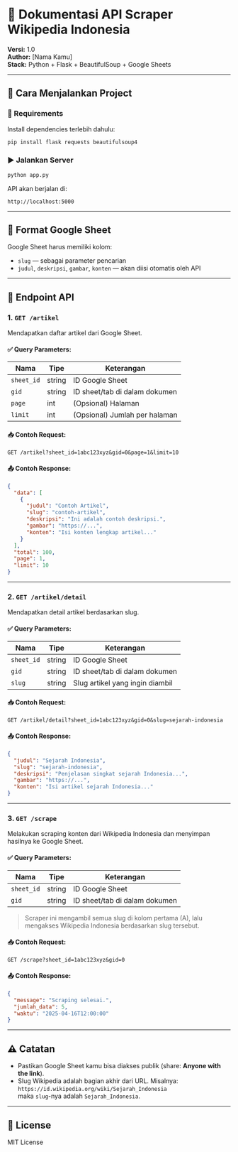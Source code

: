 # 📘 Dokumentasi API Scraper Wikipedia Indonesia

**Versi:** 1.0  
**Author:** [Nama Kamu]  
**Stack:** Python + Flask + BeautifulSoup + Google Sheets

---

## 🚀 Cara Menjalankan Project

### 🔧 Requirements

Install dependencies terlebih dahulu:

```bash
pip install flask requests beautifulsoup4
```

### ▶️ Jalankan Server

```bash
python app.py
```

API akan berjalan di:
```
http://localhost:5000
```

---

## 📂 Format Google Sheet

Google Sheet harus memiliki kolom:
- `slug` — sebagai parameter pencarian
- `judul`, `deskripsi`, `gambar`, `konten` — akan diisi otomatis oleh API

---

## 📡 Endpoint API

### 1. `GET /artikel`

Mendapatkan daftar artikel dari Google Sheet.

#### ✅ Query Parameters:

| Nama       | Tipe   | Keterangan                       |
|------------|--------|----------------------------------|
| `sheet_id` | string | ID Google Sheet                  |
| `gid`      | string | ID sheet/tab di dalam dokumen    |
| `page`     | int    | (Opsional) Halaman               |
| `limit`    | int    | (Opsional) Jumlah per halaman    |

#### 📥 Contoh Request:

```
GET /artikel?sheet_id=1abc123xyz&gid=0&page=1&limit=10
```

#### 📤 Contoh Response:

```json
{
  "data": [
    {
      "judul": "Contoh Artikel",
      "slug": "contoh-artikel",
      "deskripsi": "Ini adalah contoh deskripsi.",
      "gambar": "https://...",
      "konten": "Isi konten lengkap artikel..."
    }
  ],
  "total": 100,
  "page": 1,
  "limit": 10
}
```

---

### 2. `GET /artikel/detail`

Mendapatkan detail artikel berdasarkan slug.

#### ✅ Query Parameters:

| Nama       | Tipe   | Keterangan                         |
|------------|--------|------------------------------------|
| `sheet_id` | string | ID Google Sheet                    |
| `gid`      | string | ID sheet/tab di dalam dokumen      |
| `slug`     | string | Slug artikel yang ingin diambil    |

#### 📥 Contoh Request:

```
GET /artikel/detail?sheet_id=1abc123xyz&gid=0&slug=sejarah-indonesia
```

#### 📤 Contoh Response:

```json
{
  "judul": "Sejarah Indonesia",
  "slug": "sejarah-indonesia",
  "deskripsi": "Penjelasan singkat sejarah Indonesia...",
  "gambar": "https://...",
  "konten": "Isi artikel sejarah Indonesia..."
}
```

---

### 3. `GET /scrape`

Melakukan scraping konten dari Wikipedia Indonesia dan menyimpan hasilnya ke Google Sheet.

#### ✅ Query Parameters:

| Nama       | Tipe   | Keterangan                                |
|------------|--------|-------------------------------------------|
| `sheet_id` | string | ID Google Sheet                           |
| `gid`      | string | ID sheet/tab di dalam dokumen             |

> Scraper ini mengambil semua slug di kolom pertama (A), lalu mengakses Wikipedia Indonesia berdasarkan slug tersebut.

#### 📥 Contoh Request:

```
GET /scrape?sheet_id=1abc123xyz&gid=0
```

#### 📤 Contoh Response:

```json
{
  "message": "Scraping selesai.",
  "jumlah_data": 5,
  "waktu": "2025-04-16T12:00:00"
}
```

---

## ⚠️ Catatan

- Pastikan Google Sheet kamu bisa diakses publik (share: **Anyone with the link**).
- Slug Wikipedia adalah bagian akhir dari URL. Misalnya:  
  `https://id.wikipedia.org/wiki/Sejarah_Indonesia`  
  maka `slug`-nya adalah `Sejarah_Indonesia`.

---

## 📎 License

MIT License
